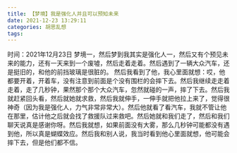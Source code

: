 ```yaml
---
title: 【梦境】我是强化人并且可以预知未来
date: 2021-12-23 13:29:11
categories: 胡思乱想
tags: 
---
```

时间：2021年12月23日
梦境一，然后梦到我其实是强化人一，然后又有个预见未来的能力，还有一天来到一个废墟，然后走着走着。然后遇到了一辆大众汽车，还是挺旧的，和他的前挡玻璃是很脏的。
然后我看到了他，我心里面就想：哎，他都要开着，开着车，没有注意到前面是个没有围栏的会摔下去。然后我继续走走着走着，走了几秒钟，果然那个那个大众汽车，忽然就碰的一声，摔了下去。然后我就赶紧回头看，然后就她就求救，然后我就伸手，一伸手就把他拉上来了，觉得很神奇（因为我是强化人，力气非常非常大）。然后他就看了看汽车，我就不管让他在那里，估计他之后就会找了救援队过来救吧。然后她就和我们走了，然后和我们聊天说真是感谢你呀。然后我就想，如果前面没有大雾，那么几秒钟可能都没有遇到他，所以真是蝴蝶效应。然后我和别人说，我当时看到他心里面就想，他可能会摔下去，但是他们都不信。